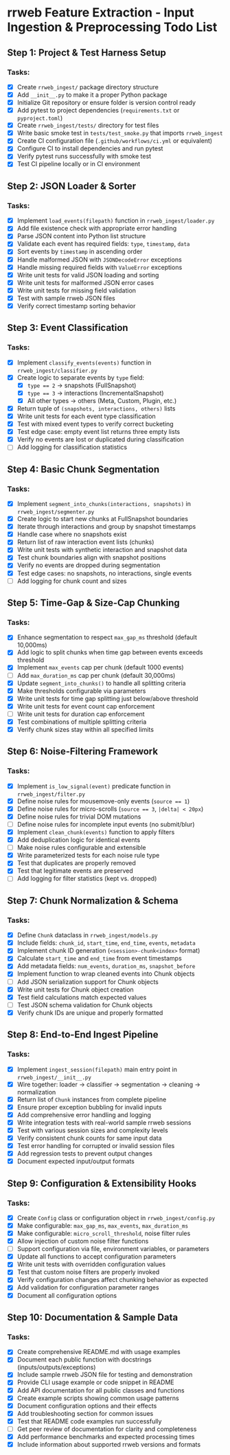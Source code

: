# rrweb Feature Extraction - Input Ingestion & Preprocessing Todo List

## Step 1: Project & Test Harness Setup

### Tasks:
- [x] Create `rrweb_ingest/` package directory structure
- [x] Add `__init__.py` to make it a proper Python package
- [x] Initialize Git repository or ensure folder is version control ready
- [x] Add pytest to project dependencies (`requirements.txt` or `pyproject.toml`)
- [x] Create `rrweb_ingest/tests/` directory for test files
- [x] Write basic smoke test in `tests/test_smoke.py` that imports `rrweb_ingest`
- [x] Create CI configuration file (`.github/workflows/ci.yml` or equivalent)
- [x] Configure CI to install dependencies and run pytest
- [x] Verify pytest runs successfully with smoke test
- [x] Test CI pipeline locally or in CI environment

## Step 2: JSON Loader & Sorter

### Tasks:
- [x] Implement `load_events(filepath)` function in `rrweb_ingest/loader.py`
- [x] Add file existence check with appropriate error handling
- [x] Parse JSON content into Python list structure
- [x] Validate each event has required fields: `type`, `timestamp`, `data`
- [x] Sort events by `timestamp` in ascending order
- [x] Handle malformed JSON with `JSONDecodeError` exceptions
- [x] Handle missing required fields with `ValueError` exceptions
- [x] Write unit tests for valid JSON loading and sorting
- [x] Write unit tests for malformed JSON error cases
- [x] Write unit tests for missing field validation
- [x] Test with sample rrweb JSON files
- [x] Verify correct timestamp sorting behavior

## Step 3: Event Classification

### Tasks:
- [x] Implement `classify_events(events)` function in `rrweb_ingest/classifier.py`
- [x] Create logic to separate events by `type` field:
  - [x] `type == 2` → snapshots (FullSnapshot)
  - [x] `type == 3` → interactions (IncrementalSnapshot)
  - [x] All other types → others (Meta, Custom, Plugin, etc.)
- [x] Return tuple of `(snapshots, interactions, others)` lists
- [x] Write unit tests for each event type classification
- [x] Test with mixed event types to verify correct bucketing
- [x] Test edge case: empty event list returns three empty lists
- [x] Verify no events are lost or duplicated during classification
- [ ] Add logging for classification statistics

## Step 4: Basic Chunk Segmentation

### Tasks:
- [x] Implement `segment_into_chunks(interactions, snapshots)` in `rrweb_ingest/segmenter.py`
- [x] Create logic to start new chunks at FullSnapshot boundaries
- [x] Iterate through interactions and group by snapshot timestamps
- [x] Handle case where no snapshots exist
- [x] Return list of raw interaction event lists (chunks)
- [x] Write unit tests with synthetic interaction and snapshot data
- [x] Test chunk boundaries align with snapshot positions
- [x] Verify no events are dropped during segmentation
- [x] Test edge cases: no snapshots, no interactions, single events
- [ ] Add logging for chunk count and sizes

## Step 5: Time-Gap & Size-Cap Chunking

### Tasks:
- [x] Enhance segmentation to respect `max_gap_ms` threshold (default 10,000ms)
- [x] Add logic to split chunks when time gap between events exceeds threshold
- [x] Implement `max_events` cap per chunk (default 1000 events)
- [ ] Add `max_duration_ms` cap per chunk (default 30,000ms)
- [x] Update `segment_into_chunks()` to handle all splitting criteria
- [x] Make thresholds configurable via parameters
- [x] Write unit tests for time gap splitting just below/above threshold
- [x] Write unit tests for event count cap enforcement
- [ ] Write unit tests for duration cap enforcement
- [x] Test combinations of multiple splitting criteria
- [x] Verify chunk sizes stay within all specified limits

## Step 6: Noise-Filtering Framework

### Tasks:
- [x] Implement `is_low_signal(event)` predicate function in `rrweb_ingest/filter.py`
- [x] Define noise rules for mousemove-only events (`source == 1`)
- [x] Define noise rules for micro-scrolls (`source == 3`, `|delta| < 20px`)
- [x] Define noise rules for trivial DOM mutations
- [ ] Define noise rules for incomplete input events (no submit/blur)
- [x] Implement `clean_chunk(events)` function to apply filters
- [x] Add deduplication logic for identical events
- [ ] Make noise rules configurable and extensible
- [x] Write parameterized tests for each noise rule type
- [x] Test that duplicates are properly removed
- [x] Test that legitimate events are preserved
- [ ] Add logging for filter statistics (kept vs. dropped)

## Step 7: Chunk Normalization & Schema

### Tasks:
- [x] Define `Chunk` dataclass in `rrweb_ingest/models.py`
- [x] Include fields: `chunk_id`, `start_time`, `end_time`, `events`, `metadata`
- [x] Implement chunk ID generation (`<session>-chunk<index>` format)
- [x] Calculate `start_time` and `end_time` from event timestamps
- [x] Add metadata fields: `num_events`, `duration_ms`, `snapshot_before`
- [x] Implement function to wrap cleaned events into Chunk objects
- [ ] Add JSON serialization support for Chunk objects
- [x] Write unit tests for Chunk object creation
- [x] Test field calculations match expected values
- [ ] Test JSON schema validation for Chunk objects
- [x] Verify chunk IDs are unique and properly formatted

## Step 8: End-to-End Ingest Pipeline

### Tasks:
- [x] Implement `ingest_session(filepath)` main entry point in `rrweb_ingest/__init__.py`
- [x] Wire together: loader → classifier → segmentation → cleaning → normalization
- [x] Return list of `Chunk` instances from complete pipeline
- [x] Ensure proper exception bubbling for invalid inputs
- [x] Add comprehensive error handling and logging
- [x] Write integration tests with real-world sample rrweb sessions
- [x] Test with various session sizes and complexity levels
- [x] Verify consistent chunk counts for same input data
- [x] Test error handling for corrupted or invalid session files
- [x] Add regression tests to prevent output changes
- [x] Document expected input/output formats

## Step 9: Configuration & Extensibility Hooks

### Tasks:
- [x] Create `Config` class or configuration object in `rrweb_ingest/config.py`
- [x] Make configurable: `max_gap_ms`, `max_events`, `max_duration_ms`
- [x] Make configurable: `micro_scroll_threshold`, noise filter rules
- [x] Allow injection of custom noise filter functions
- [ ] Support configuration via file, environment variables, or parameters
- [x] Update all functions to accept configuration parameters
- [x] Write unit tests with overridden configuration values
- [x] Test that custom noise filters are properly invoked
- [x] Verify configuration changes affect chunking behavior as expected
- [x] Add validation for configuration parameter ranges
- [x] Document all configuration options

## Step 10: Documentation & Sample Data

### Tasks:
- [x] Create comprehensive README.md with usage examples
- [x] Document each public function with docstrings (inputs/outputs/exceptions)
- [x] Include sample rrweb JSON file for testing and demonstration
- [x] Provide CLI usage example or code snippet in README
- [x] Add API documentation for all public classes and functions
- [x] Create example scripts showing common usage patterns
- [x] Document configuration options and their effects
- [x] Add troubleshooting section for common issues
- [x] Test that README code examples run successfully
- [ ] Get peer review of documentation for clarity and completeness
- [x] Add performance benchmarks and expected processing times
- [x] Include information about supported rrweb versions and formats
